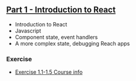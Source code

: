 ## [Part 1 - Introduction to React](https://fullstackopen.com/en/part1)
- Introduction to React
- Javascript
- Component state, event handlers
- A more complex state, debugging Reach apps


### Exercise
* [Exercise 1.1-1.5 Course info](https://github.com/owenip/full-stack-open/tree/main/Part1/courseinfo)